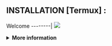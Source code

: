 
## INSTALLATION [Termux] :





Welcome
--------|
![](https://media.tenor.com/iVCiM9W7cvYAAAAd/welcome.gif)

<details>
  <summary><b>More information</b></summary>

#### ★ Social Accounts ★
<a href="https://t.me/Mr_Bablu07"><img src="https://raw.githubusercontent.com/Dumai-991/Dumai-991/main/Image/images.png" alt="alt text" width="75" height="75"></a>
```
Thanks to Use
- Mr,BaBlU
For making me the holder of this script
```
# ✭ tik Tok information
### Made With ❤️ By Mr,BaBlU
```
Author:
- Mr,BaBlU
```
### ⇨  Install Script  Termux
```python
apt-get update -y
apt-get upgrade -y
pkg install python3 -y
pkg install git -y
pip install requests
pip install bs4
git clone https://github.com/BJ-Trucks/Tik-Tok-Info.git
cd $HOME
ls
cd Tik-Tok-Info
python TIK_TOK_INFO.py
```

# BJ-Track

```- Working tik Tok info tool for termux```
>
